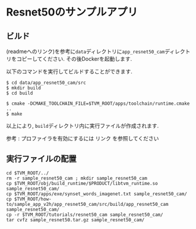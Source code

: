 # Resnet50のサンプルアプリ

## ビルド
(readmeへのリンク)を参考に`data`ディレクトリに`app_resnet50_cam`ディレクトリをコピーしてください. その後Dockerを起動します.

以下のコマンドを実行してビルドすることができます.
```
$ cd data/app_resnet50_cam/src
$ mkdir build
$ cd build

$ cmake -DCMAKE_TOOLCHAIN_FILE=$TVM_ROOT/apps/toolchain/runtime.cmake  ..
$ make
```
以上により, `build`ディレクトリ内に実行ファイルが作成されます.


参考 : プロファイラを有効にするには リンク を参照してください

## 実行ファイルの配置

```
cd $TVM_ROOT/../
rm -r sample_resnet50_cam ; mkdir sample_resnet50_cam
cp $TVM_ROOT/obj/build_runtime/$PRODUCT/libtvm_runtime.so sample_resnet50_cam/
cp $TVM_ROOT/apps/exe/synset_words_imagenet.txt sample_resnet50_cam/
cp $TVM_ROOT/how-to/sample_app_v2h/app_resnet50_cam/src/build/app_resnet50_cam sample_resnet50_cam/
cp -r $TVM_ROOT/tutorials/resnet50_cam sample_resnet50_cam/
tar cvfz sample_resnet50.tar.gz sample_resnet50_cam/
```